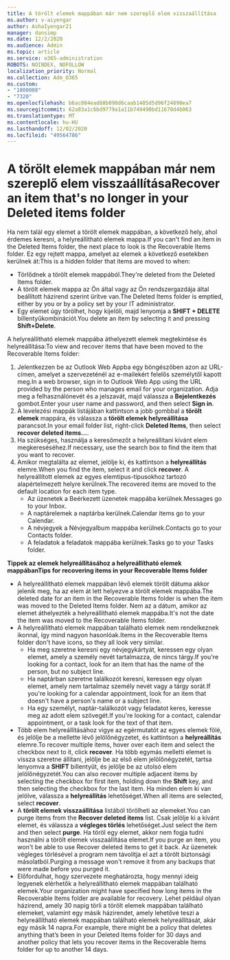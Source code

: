 ```yaml
---
title: A törölt elemek mappában már nem szereplő elem visszaállítása
ms.author: v-aiyengar
author: AshaIyengar21
manager: dansimp
ms.date: 12/2/2020
ms.audience: Admin
ms.topic: article
ms.service: o365-administration
ROBOTS: NOINDEX, NOFOLLOW
localization_priority: Normal
ms.collection: Adm_O365
ms.custom:
- "1800008"
- "7320"
ms.openlocfilehash: b6ac084ead88b090d6caab1405d5d96f24890ea7
ms.sourcegitcommit: 62a83a1c6bd9779a1a11b749490bd11670d4b063
ms.translationtype: MT
ms.contentlocale: hu-HU
ms.lasthandoff: 12/02/2020
ms.locfileid: "49564786"
---
```

# <a name="recover-an-item-thats-no-longer-in-your-deleted-items-folder"></a><span data-ttu-id="e2027-102">A törölt elemek mappában már nem szereplő elem visszaállítása</span><span class="sxs-lookup"><span data-stu-id="e2027-102">Recover an item that's no longer in your Deleted items folder</span></span>

<span data-ttu-id="e2027-103">Ha nem talál egy elemet a törölt elemek mappában, a következő hely, ahol érdemes keresni, a helyreállítható elemek mappa.</span><span class="sxs-lookup"><span data-stu-id="e2027-103">If you can't find an item in the Deleted Items folder, the next place to look is the Recoverable Items folder.</span></span> <span data-ttu-id="e2027-104">Ez egy rejtett mappa, amelyet az elemek a következő esetekben kerülnek át:</span><span class="sxs-lookup"><span data-stu-id="e2027-104">This is a hidden folder that items are moved to when:</span></span>
- <span data-ttu-id="e2027-105">Törlődnek a törölt elemek mappából.</span><span class="sxs-lookup"><span data-stu-id="e2027-105">They're deleted from the Deleted Items folder.</span></span>
- <span data-ttu-id="e2027-106">A törölt elemek mappa az Ön által vagy az Ön rendszergazdája által beállított házirend szerint ürítve van.</span><span class="sxs-lookup"><span data-stu-id="e2027-106">The Deleted Items folder is emptied, either by you or by a policy set by your IT administrator.</span></span>
- <span data-ttu-id="e2027-107">Egy elemet úgy törölhet, hogy kijelöli, majd lenyomja a **SHIFT + DELETE** billentyűkombinációt.</span><span class="sxs-lookup"><span data-stu-id="e2027-107">You delete an item by selecting it and pressing **Shift+Delete**.</span></span>

<span data-ttu-id="e2027-108">A helyreállítható elemek mappába áthelyezett elemek megtekintése és helyreállítása:</span><span class="sxs-lookup"><span data-stu-id="e2027-108">To view and recover items that have been moved to the Recoverable Items folder:</span></span>
1. <span data-ttu-id="e2027-109">Jelentkezzen be az Outlook Web Appba egy böngészőben azon az URL-címen, amelyet a szervezeténél az e-mailekért felelős személytől kapott meg.</span><span class="sxs-lookup"><span data-stu-id="e2027-109">In a web browser, sign in to Outlook Web App using the URL provided by the person who manages email for your organization.</span></span> <span data-ttu-id="e2027-110">Adja meg a felhasználónevét és a jelszavát, majd válassza a **Bejelentkezés** gombot.</span><span class="sxs-lookup"><span data-stu-id="e2027-110">Enter your user name and password, and then select **Sign in**.</span></span>
1. <span data-ttu-id="e2027-111">A levelezési mappák listájában kattintson a jobb gombbal a **törölt elemek** mappára, és válassza a **törölt elemek helyreállítása** parancsot.</span><span class="sxs-lookup"><span data-stu-id="e2027-111">In your email folder list, right-click **Deleted Items**, then select **recover deleted items...**.</span></span>
1. <span data-ttu-id="e2027-112">Ha szükséges, használja a keresőmezőt a helyreállítani kívánt elem megkereséséhez.</span><span class="sxs-lookup"><span data-stu-id="e2027-112">If necessary, use the search box to find the item that you want to recover.</span></span>
1. <span data-ttu-id="e2027-113">Amikor megtalálta az elemet, jelölje ki, és kattintson a **helyreállítás** elemre.</span><span class="sxs-lookup"><span data-stu-id="e2027-113">When you find the item, select it and click **recover**.</span></span>
   <span data-ttu-id="e2027-114">A helyreállított elemek az egyes elemtípus-típusokhoz tartozó alapértelmezett helyre kerülnek.</span><span class="sxs-lookup"><span data-stu-id="e2027-114">The recovered items are moved to the default location for each item type.</span></span>
    - <span data-ttu-id="e2027-115">Az üzenetek a Beérkezett üzenetek mappába kerülnek.</span><span class="sxs-lookup"><span data-stu-id="e2027-115">Messages go to your Inbox.</span></span>
    - <span data-ttu-id="e2027-116">A naptárelemek a naptárba kerülnek.</span><span class="sxs-lookup"><span data-stu-id="e2027-116">Calendar items go to your Calendar.</span></span>
    - <span data-ttu-id="e2027-117">A névjegyek a Névjegyalbum mappába kerülnek.</span><span class="sxs-lookup"><span data-stu-id="e2027-117">Contacts go to your Contacts folder.</span></span>
    - <span data-ttu-id="e2027-118">A feladatok a feladatok mappába kerülnek.</span><span class="sxs-lookup"><span data-stu-id="e2027-118">Tasks go to your Tasks folder.</span></span>

<span data-ttu-id="e2027-119">**Tippek az elemek helyreállításához a helyreállítható elemek mappában**</span><span class="sxs-lookup"><span data-stu-id="e2027-119">**Tips for recovering items in your Recoverable Items folder**</span></span>

- <span data-ttu-id="e2027-120">A helyreállítható elemek mappában lévő elemek törölt dátuma akkor jelenik meg, ha az elem át lett helyezve a törölt elemek mappába.</span><span class="sxs-lookup"><span data-stu-id="e2027-120">The deleted date for an item in the Recoverable Items folder is when the item was moved to the Deleted Items folder.</span></span> <span data-ttu-id="e2027-121">Nem az a dátum, amikor az elemet áthelyezték a helyreállítható elemek mappába.</span><span class="sxs-lookup"><span data-stu-id="e2027-121">It's not the date the item was moved to the Recoverable Items folder.</span></span>
- <span data-ttu-id="e2027-122">A helyreállítható elemek mappában található elemek nem rendelkeznek ikonnal, így mind nagyon hasonlóak.</span><span class="sxs-lookup"><span data-stu-id="e2027-122">Items in the Recoverable Items folder don't have icons, so they all look very similar.</span></span>
    - <span data-ttu-id="e2027-123">Ha meg szeretne keresni egy névjegykártyát, keressen egy olyan elemet, amely a személy nevét tartalmazza, de nincs tárgy.</span><span class="sxs-lookup"><span data-stu-id="e2027-123">If you're looking for a contact, look for an item that has the name of the person, but no subject line.</span></span>
    - <span data-ttu-id="e2027-124">Ha naptárban szeretne találkozót keresni, keressen egy olyan elemet, amely nem tartalmaz személy nevét vagy a tárgy sorát.</span><span class="sxs-lookup"><span data-stu-id="e2027-124">If you're looking for a calendar appointment, look for an item that doesn't have a person's name or a subject line.</span></span>
    - <span data-ttu-id="e2027-125">Ha egy személyt, naptár-találkozót vagy feladatot keres, keresse meg az adott elem szövegét.</span><span class="sxs-lookup"><span data-stu-id="e2027-125">If you're looking for a contact, calendar appointment, or a task look for the text of that item.</span></span>
- <span data-ttu-id="e2027-126">Több elem helyreállításához vigye az egérmutatót az egyes elemek fölé, és jelölje be a mellette lévő jelölőnégyzetet, és kattintson a **helyreállítás** elemre.</span><span class="sxs-lookup"><span data-stu-id="e2027-126">To recover multiple items, hover over each item and select the checkbox next to it, click **recover**.</span></span> <span data-ttu-id="e2027-127">Ha több egymás melletti elemet is vissza szeretne állítani, jelölje be az első elem jelölőnégyzetét, tartsa lenyomva a **SHIFT** billentyűt, és jelölje be az utolsó elem jelölőnégyzetét.</span><span class="sxs-lookup"><span data-stu-id="e2027-127">You can also recover multiple adjacent items by selecting the checkbox for first item, holding down the **Shift** key, and then selecting the checkbox for the last item.</span></span> <span data-ttu-id="e2027-128">Ha minden elem ki van jelölve, válassza a **helyreállítás** lehetőséget.</span><span class="sxs-lookup"><span data-stu-id="e2027-128">When all items are selected, select **recover**.</span></span>
- <span data-ttu-id="e2027-129">A **törölt elemek visszaállítása** listából törölheti az elemeket.</span><span class="sxs-lookup"><span data-stu-id="e2027-129">You can purge items from the **Recover deleted items** list.</span></span> <span data-ttu-id="e2027-130">Csak jelölje ki a kívánt elemet, és válassza a **végleges törlés** lehetőséget.</span><span class="sxs-lookup"><span data-stu-id="e2027-130">Just select the item and then select **purge**.</span></span> <span data-ttu-id="e2027-131">Ha töröl egy elemet, akkor nem fogja tudni használni a törölt elemek visszaállítása elemet.</span><span class="sxs-lookup"><span data-stu-id="e2027-131">If you purge an item, you won't be able to use Recover deleted items to get it back.</span></span> <span data-ttu-id="e2027-132">Az üzenetek végleges törlésével a program nem távolítja el azt a törölt biztonsági másolatból.</span><span class="sxs-lookup"><span data-stu-id="e2027-132">Purging a message won't remove it from any backups that were made before you purged it.</span></span>
- <span data-ttu-id="e2027-133">Előfordulhat, hogy szervezete meghatározta, hogy mennyi ideig legyenek elérhetők a helyreállítható elemek mappában található elemek.</span><span class="sxs-lookup"><span data-stu-id="e2027-133">Your organization might have specified how long items in the Recoverable Items folder are available for recovery.</span></span> <span data-ttu-id="e2027-134">Lehet például olyan házirend, amely 30 napig törli a törölt elemek mappában található elemeket, valamint egy másik házirendet, amely lehetővé teszi a helyreállítható elemek mappában található elemek helyreállítását, akár egy másik 14 napra.</span><span class="sxs-lookup"><span data-stu-id="e2027-134">For example, there might be a policy that deletes anything that’s been in your Deleted Items folder for 30 days and another policy that lets you recover items in the Recoverable Items folder for up to another 14 days.</span></span>
